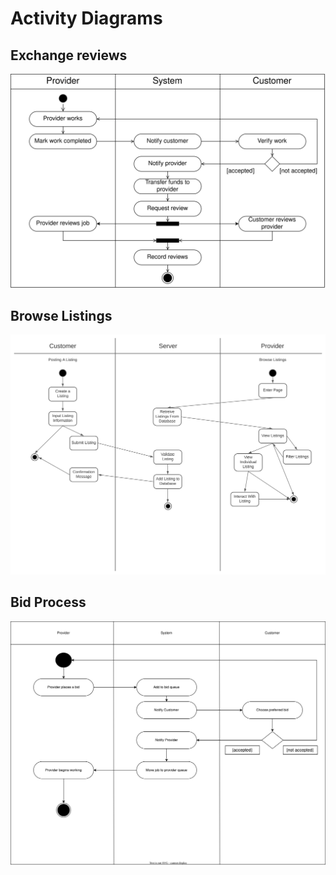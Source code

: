 # Activity Diagrams

## Exchange reviews

![Reviews](img/activityReview.png)

## Browse Listings

![Browse Listing](img/PostBrowseListingActivityDiagram.svg)

## Bid Process

![Bids](img/BidActivityDiagram.svg)
